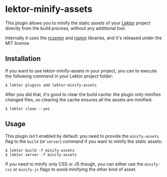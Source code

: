 # lektor-minify-assets

This plugin allows you to minify the static assets of your [Lektor][lektor]
project directly from the build process, without any additional tool.

Internally it uses the [rcssmin][rcssmin] and [rjsmin][rjsmin] libraries, and
it's released under the MIT license.

## Installation

If you want to use lektor-minify-assets in your project, you can to execute
the following command in your Lektor project folder:

```
$ lektor plugins add lektor-minify-assets
```

After you did that, it's good to clear the build cache: the plugin only
minifies changed files, so clearing the cache ensures all the assets are
minified:

```
$ lektor clean --yes
```

## Usage

This plugin isn't enabled by default: you need to provide the `minify-assets`
flag to the `build` (or `server`) command if you want to minify the static
assets:

```
$ lektor build -f minify-assets
$ lektor server -f minify-assets
```

If you need to minify only CSS or JS though, you can either use the
`minify-css` or `minify-js` flags to avoid minifying the other kind of asset.

[lektor]: https://www.getlektor.com/
[rcssmin]: http://opensource.perlig.de/rcssmin/
[rjsmin]: http://opensource.perlig.de/rjsmin/
